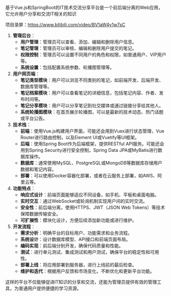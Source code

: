 ﻿基于Vue.js和SpringBoot的IT技术交流分享平台是一个前后端分离的Web应用，它允许用户分享和交流IT相关的知识

项目录屏：https://www.bilibili.com/video/BV1aW4y1w7sC

1. **管理后台**：
   - **用户管理**：管理员可以查看、添加、编辑和删除用户信息。
   - **笔记管理**：管理员可以审核、编辑和删除用户提交的笔记。
   - **权限控制**：管理员可以设置不同用户的角色和权限，如普通用户、VIP用户等。
   - **系统设置**：包括配置系统参数、轮播图管理等。
2. **用户网页端**：
   - **笔记类型模块**：用户可以浏览不同类别的笔记，如前端开发、后端开发、数据库管理等。
   - **笔记档案模块**：用户可以查看笔记的详细信息，包括笔记内容、作者、发布时间等。
   - **笔记分享模块**：用户可以分享笔记到社交媒体或通过链接分享给其他人。
   - **系统轮播图模块**：在首页展示轮播图，可以是最新的技术动态、热门话题或平台公告。
3. **技术栈**：
   - **前端**：使用Vue.js构建用户界面，可能还会用到Vuex进行状态管理，Vue Router进行路由控制，以及Element UI或Vuetify等UI框架。
   - **后端**：使用Spring Boot作为后端框架，提供RESTful API服务。可能还会用到Spring Security进行安全控制，Spring Data JPA或MyBatis进行数据库操作。
   - **数据库**：通常使用MySQL、PostgreSQL或MongoDB等数据库存储用户数据和笔记内容。
   - **部署**：可以使用Docker容器化部署，或者在云服务上部署，如AWS、阿里云等。
4. **功能特点**：
   - **响应式设计**：前端页面能够适应不同设备，如手机、平板和桌面电脑。
   - **实时交互**：通过WebSocket或轮询机制实现用户间的实时交流。
   - **安全性**：前后端分离，使用HTTPS、JWT（JSON Web Tokens）等技术保障数据传输安全。
   - **可扩展性**：模块化设计，方便后续添加新功能或进行维护。
5. **开发流程**：
   - **需求分析**：明确平台的目标用户、功能需求和业务流程。
   - **系统设计**：设计数据库模型、API接口和前端页面布局。
   - **编码实现**：前后端分别开发，确保代码质量和性能。
   - **测试**：进行单元测试、集成测试和用户测试，确保平台的稳定性和可用性。
   - **部署上线**：将应用部署到服务器，进行上线前的最后检查。
   - **维护和迭代**：根据用户反馈和市场变化，不断优化和更新平台功能。

这样的平台不仅能够促进IT知识的分享和交流，还能为管理员提供有效的管理工具，为普通用户提供便捷的学习资源。